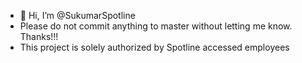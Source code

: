 - 👋 Hi, I’m @SukumarSpotline
- Please do not commit anything to master without letting me know. Thanks!!!
- This project is solely authorized by Spotline accessed employees

<!---
SukumarSpotline/SukumarSpotline is a ✨ special ✨ repository because its `README.md` (this file) appears on your GitHub profile.
You can click the Preview link to take a look at your changes.
--->

